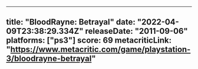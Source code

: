 
---
title: "BloodRayne: Betrayal"
date: "2022-04-09T23:38:29.334Z"
releaseDate: "2011-09-06"
platforms: ["ps3"]
score: 69
metacriticLink: "https://www.metacritic.com/game/playstation-3/bloodrayne-betrayal"
---
